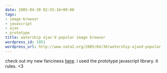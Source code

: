 ```yaml
---
date: 2005-04-30 02:55:16+00:00
tags:
- image-browser
- javascript
- ajax
- prototype
title: watership ajax'd popular image browser
wordpress_id: 1051
wordpress_url: http://www.nata2.org/2005/04/30/watership-ajaxd-popular-image-browser/
---
```


check out my new fanciness <a href="http://watership.org/popular/">here</a>. i used the prototype javascript library. it rules. <3